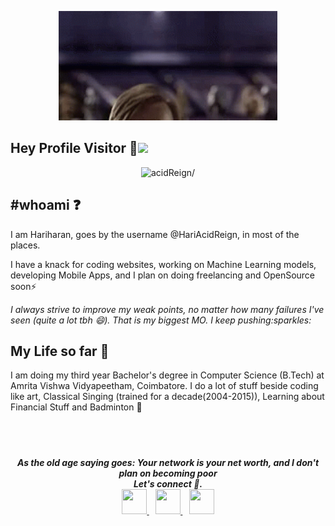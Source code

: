 <p align="center">
  <img src="https://github.com/HariAcidReign/HariAcidReign/blob/master/hellothere.gif" width="350" />
</p>

## Hey Profile Visitor :eyes:<img src="https://raw.githubusercontent.com/iampavangandhi/iampavangandhi/master/gifs/Hi.gif" width="30px">
<p align="center"> <img src=https://komarev.com/ghpvc/?username=HariAcidReign alt=acidReign/></p>

## #whoami :question: 

<p>I am Hariharan, goes by the username @HariAcidReign, in most of the places. </p>
<p>I have a knack for coding websites, working on Machine Learning models, developing Mobile Apps, and I plan on doing freelancing and OpenSource soon⚡</p>

<p><i>I always strive to improve my weak points, no matter how many failures I've seen (quite a lot tbh 😄).
    That is my biggest MO. I keep pushing:sparkles:</i></p>

My Life so far :rocket:
-----------
I am doing my third year Bachelor's degree in Computer Science (B.Tech) at Amrita Vishwa Vidyapeetham, Coimbatore. 
I do a lot of stuff beside coding like art, Classical Singing (trained for a decade(2004-2015)), Learning about Financial Stuff and Badminton 🌱

![]()
---

<p align="center">
  <b><i>
    As the old age saying goes: Your network is your net worth, and I don't plan on becoming poor<br>Let's connect 💬.
  </i> 
    <br/>
  
  <a title="Instagram" href="https://instagram.com/cmcodes">
    <img src="https://cdn4.iconfinder.com/data/icons/social-media-and-logos-11/32/Logo_Instagram-512.png" width="40" height="40" />
  </a>
  &ensp;
  <a title="Email" href="mailto:cmcodes10@gmail.com">
    <img src="https://cdn4.iconfinder.com/data/icons/social-media-and-logos-11/32/Logo_Gmail_envelope_letter_email-512.png" width="40" height="40" />
  </a> 
  &ensp;
  <a title="LinkedIn" href="https://linkedin.com/in/cmcodes">
    <img src="https://cdn4.iconfinder.com/data/icons/social-media-and-logos-11/32/Logo_LinkedIn-512.png" width="40" height="40" />
</p>

